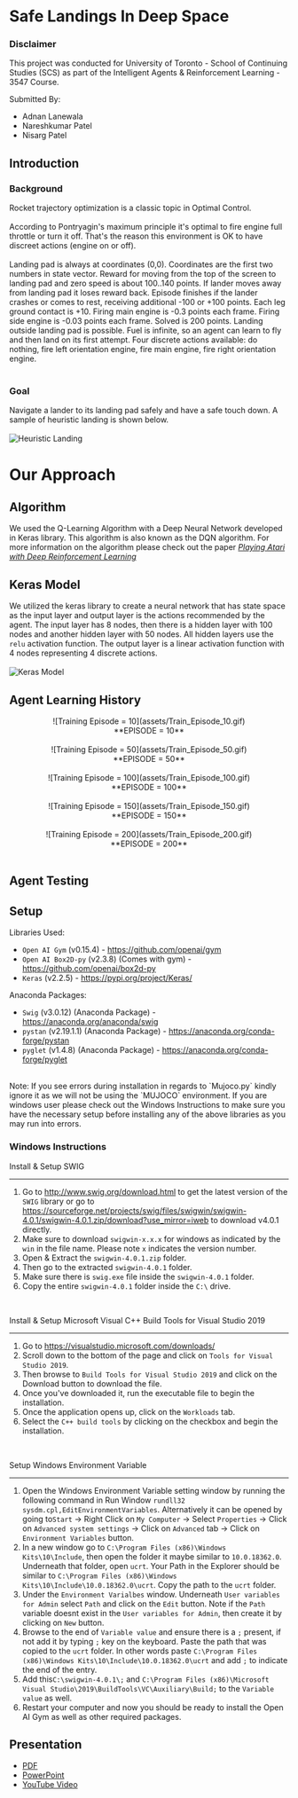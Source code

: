 # Safe Landings In Deep Space

### Disclaimer
This project was conducted for University of Toronto - School of Continuing Studies (SCS) as part of the Intelligent Agents & Reinforcement Learning - 3547 Course.

Submitted By:
- Adnan Lanewala
- Nareshkumar Patel
- Nisarg Patel

## Introduction
### Background
Rocket trajectory optimization is a classic topic in Optimal Control.<br><br>
According to Pontryagin's maximum principle it's optimal to fire engine full throttle or turn it off. That's the reason this environment is OK to have discreet actions (engine on or off).<br><br>
Landing pad is always at coordinates (0,0). Coordinates are the first two numbers in state vector. Reward for moving from the top of the screen to landing pad and zero speed is about 100..140 points. If lander moves away from landing pad it loses reward back. Episode finishes if the lander crashes or comes to rest, receiving additional -100 or +100 points. Each leg ground contact is +10. Firing main engine is -0.3 points each frame. Firing side engine is -0.03 points each frame. Solved is 200 points. Landing outside landing pad is possible. Fuel is infinite, so an agent can learn to fly and then land on its first attempt. Four discrete actions available: do nothing, fire left orientation engine, fire main engine, fire right orientation engine.<br><br>

### Goal
Navigate a lander to its landing pad safely and have a safe touch down. A sample of heuristic landing is shown below.<br><br>
![Heuristic Landing](assets/Test_Outcome.gif)

# Our Approach
## Algorithm
We used the Q-Learning Algorithm with a Deep Neural Network developed in Keras library. This algorithm is also known as the DQN algorithm. For more information on the algorithm please check out the paper *[Playing Atari with Deep Reinforcement Learning](https://arxiv.org/pdf/1312.5602.pdf)*<br>

## Keras Model
We utilized the keras library to create a neural network that has state space as the input layer and output layer is the actions recommended by the agent. The input layer has 8 nodes, then there is a hidden layer with 100 nodes and another hidden layer with 50 nodes. All hidden layers use the `relu` activation function. The output layer is a linear activation function with 4 nodes representing 4 discrete actions.<br><br>
![Keras Model](assets/kerasmodel.png)

## Agent Learning History<br>
<center>
![Training Episode = 10](assets/Train_Episode_10.gif)<br>
**EPISODE = 10**<br><br>
![Training Episode = 50](assets/Train_Episode_50.gif)<br>
**EPISODE = 50**<br><br>
![Training Episode = 100](assets/Train_Episode_100.gif)<br>
**EPISODE = 100**<br><br>
![Training Episode = 150](assets/Train_Episode_150.gif)<br>
**EPISODE = 150**<br><br>
![Training Episode = 200](assets/Train_Episode_200.gif)<br>
**EPISODE = 200**<br><br>
</center>

## Agent Testing

## Setup
Libraries Used:
- `Open AI Gym` (v0.15.4) - https://github.com/openai/gym
- `Open AI Box2D-py` (v2.3.8) (Comes with gym) - https://github.com/openai/box2d-py
- `Keras` (v2.2.5) - https://pypi.org/project/Keras/

Anaconda Packages:
- `Swig` (v3.0.12) (Anaconda Package) - https://anaconda.org/anaconda/swig
- `pystan` (v2.19.1.1) (Anaconda Package) - https://anaconda.org/conda-forge/pystan
- `pyglet` (v1.4.8) (Anaconda Package) - https://anaconda.org/conda-forge/pyglet
</br>
Note: If you see errors during installation in regards to `Mujoco.py` kindly ignore it as we will not be using the `MUJOCO` environment. If you are windows user please check out the Windows Instructions to make sure you have the necessary setup before installing any of the above libraries as you may run into errors.

### Windows Instructions
Install & Setup SWIG
***
1. Go to http://www.swig.org/download.html to get the latest version of the `SWIG` library or go to https://sourceforge.net/projects/swig/files/swigwin/swigwin-4.0.1/swigwin-4.0.1.zip/download?use_mirror=iweb to download v4.0.1 directly.
2. Make sure to download `swigwin-x.x.x` for windows as indicated by the `win` in the file name. Please note `x` indicates the version number.
3. Open & Extract the `swigwin-4.0.1.zip` folder.
4. Then go to the extracted `swigwin-4.0.1` folder.
5. Make sure there is `swig.exe` file inside the `swigwin-4.0.1` folder.
6. Copy the entire `swigwin-4.0.1` folder inside the `C:\` drive.
</br>

Install & Setup Microsoft Visual C++ Build Tools for Visual Studio 2019
***
1. Go to https://visualstudio.microsoft.com/downloads/
2. Scroll down to the bottom of the page and click on `Tools for Visual Studio 2019`.
3. Then browse to `Build Tools for Visual Studio 2019` and click on the Download button to download the file.
4. Once you've downloaded it, run the executable file to begin the installation.
5. Once the application opens up, click on the `Workloads` tab.
6. Select the `C++ build tools` by clicking on the checkbox and begin the installation.
</br>

Setup Windows Environment Variable
***
1. Open the Windows Environment Variable setting window by running the following command in Run Window `rundll32 sysdm.cpl,EditEnvironmentVariables`. Alternatively it can be opened by going to`Start` -> Right Click on `My Computer` -> Select `Properties` -> Click on `Advanced system settings` -> Click on `Advanced` tab -> Click on `Environment Variables` button.
2. In a new window go to `C:\Program Files (x86)\Windows Kits\10\Include`, then open the folder it maybe similar to `10.0.18362.0`. Underneath that folder, open `ucrt`. Your Path in the Explorer should be similar to `C:\Program Files (x86)\Windows Kits\10\Include\10.0.18362.0\ucrt`. Copy the path to the `ucrt` folder.
3. Under the `Environment Varialbes` window. Underneath `User variables for Admin` select `Path` and click on the `Edit` button. Note if the `Path` variable doesnt exist in the `User variables for Admin`, then create it by clicking on `New` button.
4. Browse to the end of `Variable value` and ensure there is a `;` present, if not add it by typing `;` key on the keyboard. Paste the path that was copied to the `ucrt` folder. In other words paste `C:\Program Files (x86)\Windows Kits\10\Include\10.0.18362.0\ucrt` and add `;` to indicate the end of the entry.
3. Add this`C:\swigwin-4.0.1\;` and `C:\Program Files (x86)\Microsoft Visual Studio\2019\BuildTools\VC\Auxiliary\Build;` to the `Variable value` as well.
4. Restart your computer and now you should be ready to install the Open AI Gym as well as other required packages.

## Presentation
- [PDF]()
- [PowerPoint]()
- [YouTube Video]()
